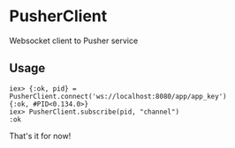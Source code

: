 # PusherClient

Websocket client to Pusher service

## Usage

```iex
iex> {:ok, pid} = PusherClient.connect('ws://localhost:8080/app/app_key')
{:ok, #PID<0.134.0>}
iex> PusherClient.subscribe(pid, "channel")
:ok
```

That's it for now!
